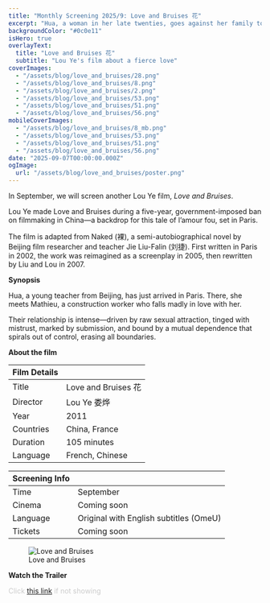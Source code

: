 ```yaml
---
title: "Monthly Screening 2025/9: Love and Bruises 花"
excerpt: "Hua, a woman in her late twenties, goes against her family to become a teacher in Paris. She falls in love with men who physically abuse her. Will she ever find her true love?"
backgroundColor: "#0c0e11"
isHero: true
overlayText:
  title: "Love and Bruises 花"
  subtitle: "Lou Ye's film about a fierce love"
coverImages:
  - "/assets/blog/love_and_bruises/28.png"
  - "/assets/blog/love_and_bruises/8.png"
  - "/assets/blog/love_and_bruises/2.png"
  - "/assets/blog/love_and_bruises/53.png"
  - "/assets/blog/love_and_bruises/51.png"
  - "/assets/blog/love_and_bruises/56.png"
mobileCoverImages:
  - "/assets/blog/love_and_bruises/8_mb.png"
  - "/assets/blog/love_and_bruises/53.png"
  - "/assets/blog/love_and_bruises/51.png"
  - "/assets/blog/love_and_bruises/56.png"
date: "2025-09-07T00:00:00.000Z"
ogImage:
  url: "/assets/blog/love_and_bruises/poster.png"
---
```


In September, we will screen another Lou Ye film, _Love and Bruises_.

Lou Ye made Love and Bruises during a five-year, government-imposed ban on filmmaking in China—a backdrop for this tale of l’amour fou, set in Paris.

The film is adapted from Naked (裸), a semi-autobiographical novel by Beijing film researcher and teacher Jie Liu-Falin (刘捷). First written in Paris in 2002, the work was reimagined as a screenplay in 2005, then rewritten by Liu and Lou in 2007.

**Synopsis**

Hua, a young teacher from Beijing, has just arrived in Paris. There, she meets Mathieu, a construction worker who falls madly in love with her.

Their relationship is intense—driven by raw sexual attraction, tinged with mistrust, marked by submission, and bound by a mutual dependence that spirals out of control, erasing all boundaries.

**About the film**

| Film Details |                     |
| ------------ | ------------------- |
| Title        | Love and Bruises 花 |
| Director     | Lou Ye 娄烨         |
| Year         | 2011                |
| Countries    | China, France       |
| Duration     | 105 minutes         |
| Language     | French, Chinese     |

| Screening Info |                                        |
| -------------- | -------------------------------------- |
| Time           | September                              |
| Cinema         | Coming soon                            |
| Language       | Original with English subtitles (OmeU) |
| Tickets        | Coming soon                            |

<figure>
  <img src="/assets/blog/love_and_bruises/poster.png" alt="Love and Bruises" />
  <figcaption>Love and Bruises</figcaption>
</figure>

**Watch the Trailer**

<span style="color: #cccccc; font-size: 14px;">Click <a href="https://youtu.be/N94b9ON6-Qk?feature=shared" target="_blank" rel="noopener noreferrer" style="text-decoration: underline;">this link</a> if not showing</span>

<div class="youtube-embed" data-video-id="N94b9ON6-Qk" data-title="Love and Bruises"></div>
